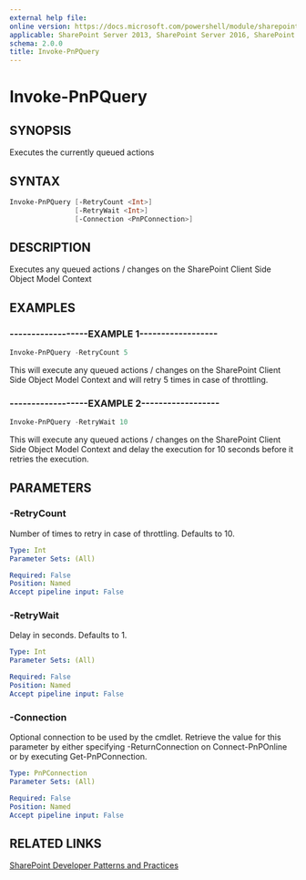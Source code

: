 ```yaml
---
external help file:
online version: https://docs.microsoft.com/powershell/module/sharepoint-pnp/invoke-pnpquery
applicable: SharePoint Server 2013, SharePoint Server 2016, SharePoint Server 2019, SharePoint Online
schema: 2.0.0
title: Invoke-PnPQuery
---
```


# Invoke-PnPQuery

## SYNOPSIS
Executes the currently queued actions

## SYNTAX 

```powershell
Invoke-PnPQuery [-RetryCount <Int>]
                [-RetryWait <Int>]
                [-Connection <PnPConnection>]
```

## DESCRIPTION
Executes any queued actions / changes on the SharePoint Client Side Object Model Context

## EXAMPLES

### ------------------EXAMPLE 1------------------
```powershell
Invoke-PnPQuery -RetryCount 5
```

This will execute any queued actions / changes on the SharePoint Client Side Object Model Context and will retry 5 times in case of throttling.

### ------------------EXAMPLE 2------------------
```powershell
Invoke-PnPQuery -RetryWait 10
```

This will execute any queued actions / changes on the SharePoint Client Side Object Model Context and delay the execution for 10 seconds before it retries the execution.

## PARAMETERS

### -RetryCount
Number of times to retry in case of throttling. Defaults to 10.

```yaml
Type: Int
Parameter Sets: (All)

Required: False
Position: Named
Accept pipeline input: False
```

### -RetryWait
Delay in seconds. Defaults to 1.

```yaml
Type: Int
Parameter Sets: (All)

Required: False
Position: Named
Accept pipeline input: False
```

### -Connection
Optional connection to be used by the cmdlet. Retrieve the value for this parameter by either specifying -ReturnConnection on Connect-PnPOnline or by executing Get-PnPConnection.

```yaml
Type: PnPConnection
Parameter Sets: (All)

Required: False
Position: Named
Accept pipeline input: False
```

## RELATED LINKS

[SharePoint Developer Patterns and Practices](https://aka.ms/sppnp)